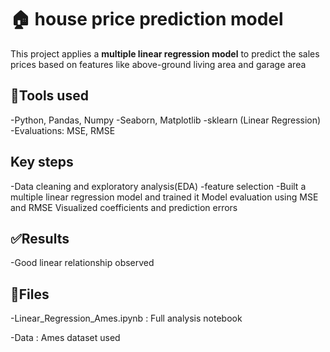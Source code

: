 # 🏠 house price prediction model

This project applies a **multiple linear regression model** to predict the sales prices based on features like above-ground living area and garage area

## 🔧Tools used
-Python, Pandas, Numpy
-Seaborn, Matplotlib
-sklearn (Linear Regression)
-Evaluations: MSE, RMSE

## Key steps
-Data cleaning and exploratory analysis(EDA)
-feature selection
-Built a multiple linear regression model and trained it
Model evaluation using MSE and RMSE
Visualized coefficients and prediction errors

## ✅️Results
-Good linear relationship observed

## 📂Files
-Linear_Regression_Ames.ipynb : Full analysis notebook

-Data : Ames dataset used




